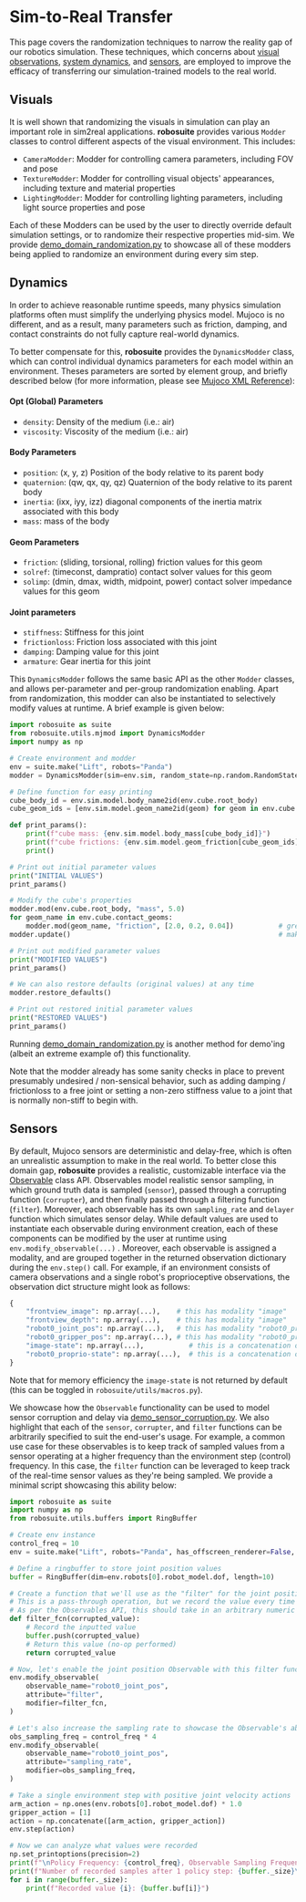 # Sim-to-Real Transfer
This page covers the randomization techniques to narrow the reality gap of our robotics simulation. These techniques, which concerns about [visual observations](#visuals), [system dynamics](#dynamics), and [sensors](#sensors), are employed to improve the efficacy of transferring our simulation-trained models to the real world.


## Visuals

It is well shown that randomizing the visuals in simulation can play an important role in sim2real applications. **robosuite** provides various `Modder` classes to control different aspects of the visual environment. This includes:

- `CameraModder`: Modder for controlling camera parameters, including FOV and pose
- `TextureModder`: Modder for controlling visual objects' appearances, including texture and material properties
- `LightingModder`: Modder for controlling lighting parameters, including light source properties and pose

Each of these Modders can be used by the user to directly override default simulation settings, or to randomize their respective properties mid-sim. We provide [demo_domain_randomization.py](../demos.html#domain-randomization) to showcase all of these modders being applied to randomize an environment during every sim step.


## Dynamics

In order to achieve reasonable runtime speeds, many physics simulation platforms often must simplify the underlying physics model. Mujoco is no different, and as a result, many parameters such as friction, damping, and contact constraints do not fully capture real-world dynamics.

To better compensate for this, **robosuite** provides the `DynamicsModder` class, which can control individual dynamics parameters for each model within an environment. Theses parameters are sorted by element group, and briefly described below (for more information, please see [Mujoco XML Reference](http://www.mujoco.org/book/XMLreference.html)):
 
#### Opt (Global) Parameters
- `density`: Density of the medium (i.e.: air)
- `viscosity`: Viscosity of the medium (i.e.: air)

#### Body Parameters
- `position`: (x, y, z) Position of the body relative to its parent body
- `quaternion`: (qw, qx, qy, qz) Quaternion of the body relative to its parent body
- `inertia`: (ixx, iyy, izz) diagonal components of the inertia matrix associated with this body
- `mass`: mass of the body

#### Geom Parameters
- `friction`: (sliding, torsional, rolling) friction values for this geom
- `solref`: (timeconst, dampratio) contact solver values for this geom
- `solimp`: (dmin, dmax, width, midpoint, power) contact solver impedance values for this geom

#### Joint parameters
- `stiffness`: Stiffness for this joint
- `frictionloss`: Friction loss associated with this joint
- `damping`: Damping value for this joint
- `armature`: Gear inertia for this joint

This `DynamicsModder` follows the same basic API as the other `Modder` classes, and allows per-parameter and per-group randomization enabling. Apart from randomization, this modder can also be instantiated to selectively modify values at runtime. A brief example is given below:

```python
import robosuite as suite
from robosuite.utils.mjmod import DynamicsModder
import numpy as np

# Create environment and modder
env = suite.make("Lift", robots="Panda")
modder = DynamicsModder(sim=env.sim, random_state=np.random.RandomState(5))

# Define function for easy printing
cube_body_id = env.sim.model.body_name2id(env.cube.root_body)
cube_geom_ids = [env.sim.model.geom_name2id(geom) for geom in env.cube.contact_geoms]

def print_params():
    print(f"cube mass: {env.sim.model.body_mass[cube_body_id]}")
    print(f"cube frictions: {env.sim.model.geom_friction[cube_geom_ids]}")
    print()

# Print out initial parameter values
print("INITIAL VALUES")
print_params()

# Modify the cube's properties
modder.mod(env.cube.root_body, "mass", 5.0)                                # make the cube really heavy
for geom_name in env.cube.contact_geoms:
    modder.mod(geom_name, "friction", [2.0, 0.2, 0.04])           # greatly increase the friction
modder.update()                                                   # make sure the changes propagate in sim

# Print out modified parameter values
print("MODIFIED VALUES")
print_params()

# We can also restore defaults (original values) at any time
modder.restore_defaults()

# Print out restored initial parameter values
print("RESTORED VALUES")
print_params()
```

Running [demo_domain_randomization.py](../demos.html#domain-randomization) is another method for demo'ing (albeit an extreme example of) this functionality.

Note that the modder already has some sanity checks in place to prevent presumably undesired / non-sensical behavior, such as adding damping / frictionloss to a free joint or setting a non-zero stiffness value to a joint that is normally non-stiff to begin with.


## Sensors

By default, Mujoco sensors are deterministic and delay-free, which is often an unrealistic assumption to make in the real world. To better close this domain gap, **robosuite** provides a realistic, customizable interface via the [Observable](../source/robosuite.utils.html#module-robosuite.utils.observables) class API. Observables model realistic sensor sampling, in which ground truth data is sampled (`sensor`), passed through a corrupting function (`corrupter`), and then finally passed through a filtering function (`filter`). Moreover, each observable has its own `sampling_rate` and `delayer` function which simulates sensor delay. While default values are used to instantiate each observable during environment creation, each of these components can be modified by the user at runtime using `env.modify_observable(...)` . Moreover, each observable is assigned a modality, and are grouped together in the returned observation dictionary during the `env.step()` call. For example, if an environment consists of camera observations and a single robot's proprioceptive observations, the observation dict structure might look as follows:

```python
{
    "frontview_image": np.array(...),    # this has modality "image"
    "frontview_depth": np.array(...),    # this has modality "image"
    "robot0_joint_pos": np.array(...),   # this has modality "robot0_proprio"
    "robot0_gripper_pos": np.array(...), # this has modality "robot0_proprio"
    "image-state": np.array(...),           # this is a concatenation of all image observations
    "robot0_proprio-state": np.array(...),  # this is a concatenation of all robot0_proprio observations
}
```

Note that for memory efficiency the `image-state` is not returned by default (this can be toggled in `robosuite/utils/macros.py`).

We showcase how the `Observable` functionality can be used to model sensor corruption and delay via [demo_sensor_corruption.py](../demos.html#sensor-realism). We also highlight that each of the `sensor`, `corrupter`, and `filter` functions can be arbitrarily specified to suit the end-user's usage. For example, a common use case for these observables is to keep track of sampled values from a sensor operating at a higher frequency than the environment step (control) frequency. In this case, the `filter` function can be leveraged to keep track of the real-time sensor values as they're being sampled. We provide a minimal script showcasing this ability below:

```python
import robosuite as suite
import numpy as np
from robosuite.utils.buffers import RingBuffer

# Create env instance
control_freq = 10
env = suite.make("Lift", robots="Panda", has_offscreen_renderer=False, use_camera_obs=False, control_freq=control_freq)

# Define a ringbuffer to store joint position values
buffer = RingBuffer(dim=env.robots[0].robot_model.dof, length=10)

# Create a function that we'll use as the "filter" for the joint position Observable
# This is a pass-through operation, but we record the value every time it gets called
# As per the Observables API, this should take in an arbitrary numeric and return the same type / shape
def filter_fcn(corrupted_value):
    # Record the inputted value
    buffer.push(corrupted_value)
    # Return this value (no-op performed)
    return corrupted_value

# Now, let's enable the joint position Observable with this filter function
env.modify_observable(
    observable_name="robot0_joint_pos",
    attribute="filter",
    modifier=filter_fcn,
)

# Let's also increase the sampling rate to showcase the Observable's ability to update multiple times per env step
obs_sampling_freq = control_freq * 4
env.modify_observable(
    observable_name="robot0_joint_pos",
    attribute="sampling_rate",
    modifier=obs_sampling_freq,
)

# Take a single environment step with positive joint velocity actions
arm_action = np.ones(env.robots[0].robot_model.dof) * 1.0
gripper_action = [1]
action = np.concatenate([arm_action, gripper_action])
env.step(action)

# Now we can analyze what values were recorded
np.set_printoptions(precision=2)
print(f"\nPolicy Frequency: {control_freq}, Observable Sampling Frequency: {obs_sampling_freq}")
print(f"Number of recorded samples after 1 policy step: {buffer._size}\n")
for i in range(buffer._size):
    print(f"Recorded value {i}: {buffer.buf[i]}")
```